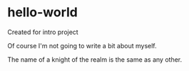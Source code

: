 # hello-world
Created for intro project

Of course I'm not going to write a bit about myself.

The name of a knight of the realm is the same as any other.
